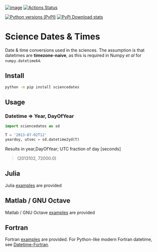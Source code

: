 [![image](https://zenodo.org/badge/81351748.svg)](https://zenodo.org/badge/latestdoi/81351748)
[![Actions Status](https://github.com/scivision/sciencedates/workflows/ci/badge.svg)](https://github.com/scivision/sciencedates/actions)

[![Python versions (PyPI)](https://img.shields.io/pypi/pyversions/sciencedates.svg)](https://pypi.python.org/pypi/sciencedates)
[![PyPi Download stats](http://pepy.tech/badge/sciencedates)](http://pepy.tech/project/sciencedates)

# Science Dates & Times

Date & time conversions used in the sciences.
The assumption is that datetimes are **timezone-naive**, as this is required in Numpy *et al* for `numpy.datetime64`.


## Install

```sh
python -m pip install sciencedates
```

## Usage

### Datetime => Year, DayOfYear

```python
import sciencedates as sd

T = '2013-07-02T12'
yeardoy, utsec = sd.datetime2yd(T)
```

Results in year,DayOfYear; UTC fraction of day [seconds]

> (2013102, 72000.0)


## Julia

Julia [examples](./julia) are provided

## Matlab / GNU Octave

Matlab / GNU Octave [examples](./matlab) are provided

## Fortran

Fortran [examples](./fortran) are provided.
For Python-like modern Fortran datetime, see
[Datetime-Fortran](https://github.com/wavebitscientific/datetime-fortran).
